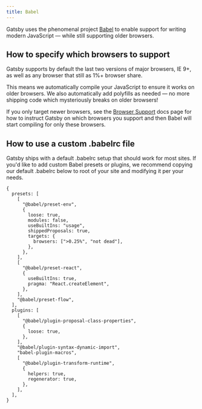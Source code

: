 ```yaml
---
title: Babel
---
```


Gatsby uses the phenomenal project [Babel](https://babeljs.io/) to enable
support for writing modern JavaScript — while still supporting older browsers.

## How to specify which browsers to support

Gatsby supports by default the last two versions of major browsers, IE 9+, as well as
any browser that still as 1%+ browser share.

This means we automatically compile your JavaScript to ensure it works on older browsers.
We also automatically add polyfills as needed — no more shipping code which mysteriously
breaks on older browsers!

If you only target newer browsers, see the [Browser
Support](/docs/browser-support/) docs page for how to instruct Gatsby on which
browsers you support and then Babel will start compiling for only these
browsers.

## How to use a custom .babelrc file

Gatsby ships with a default .babelrc setup that should work for most sites. If you'd like
to add custom Babel presets or plugins, we recommend copying our default .babelrc below
to root of your site and modifying it per your needs.

```json5
{
  presets: [
    [
      "@babel/preset-env",
      {
        loose: true,
        modules: false,
        useBuiltIns: "usage",
        shippedProposals: true,
        targets: {
          browsers: [">0.25%", "not dead"],
        },
      },
    ],
    [
      "@babel/preset-react",
      {
        useBuiltIns: true,
        pragma: "React.createElement",
      },
    ],
    "@babel/preset-flow",
  ],
  plugins: [
    [
      "@babel/plugin-proposal-class-properties",
      {
        loose: true,
      },
    ],
    "@babel/plugin-syntax-dynamic-import",
    "babel-plugin-macros",
    [
      "@babel/plugin-transform-runtime",
      {
        helpers: true,
        regenerator: true,
      },
    ],
  ],
}
```
